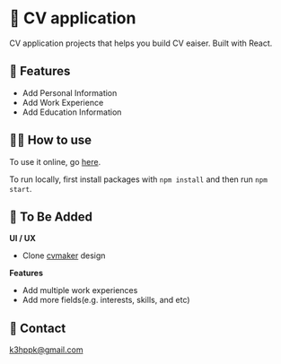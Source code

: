 # 📝 CV application

CV application projects that helps you build CV eaiser. Built with React.

## 📕 Features

- Add Personal Information
- Add Work Experience
- Add Education Information

## 🧑‍🔧 How to use

To use it online, go [here](https://daegudude.github.io/CV-application/).

To run locally, first install packages with `npm install` and then run `npm start`.

## 🚎 To Be Added

**UI / UX**

- Clone [cvmaker](https://www.cvmaker.com/) design

**Features**

- Add multiple work experiences
- Add more fields(e.g. interests, skills, and etc)

## 📩 Contact

k3hppk@gmail.com
